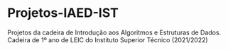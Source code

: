 # Projetos-IAED-IST
Projetos da cadeira de Introdução aos Algoritmos e Estruturas de Dados. Cadeira de 1º ano de LEIC do Instituto Superior Técnico (2021/2022)
